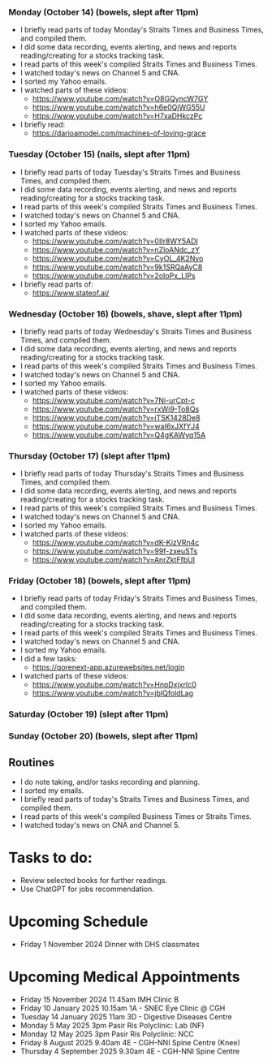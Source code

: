 ### Monday (October 14) (bowels, slept after 11pm)
- I briefly read parts of today Monday's Straits Times and Business Times, and compiled them.
- I did some data recording, events alerting, and news and reports reading/creating for a stocks tracking task.
- I read parts of this week's compiled Straits Times and Business Times.
- I watched today's news on Channel 5 and CNA.
- I sorted my Yahoo emails.
- I watched parts of these videos:
    - https://www.youtube.com/watch?v=O8GQyncW7GY
    - https://www.youtube.com/watch?v=h6e0QjWG55U
    - https://www.youtube.com/watch?v=H7xaDHkczPc
- I briefly read:
    - https://darioamodei.com/machines-of-loving-grace

### Tuesday (October 15) (nails, slept after 11pm)
- I briefly read parts of today Tuesday's Straits Times and Business Times, and compiled them.
- I did some data recording, events alerting, and news and reports reading/creating for a stocks tracking task.
- I read parts of this week's compiled Straits Times and Business Times.
- I watched today's news on Channel 5 and CNA.
- I sorted my Yahoo emails.
- I watched parts of these videos:
    - https://www.youtube.com/watch?v=0IIr8WY5ADI
    - https://www.youtube.com/watch?v=nZloANdc_zY
    - https://www.youtube.com/watch?v=CyOL_4K2Nyo
    - https://www.youtube.com/watch?v=9k1SRQaAyC8
    - https://www.youtube.com/watch?v=2oIoPx_LlPs
- I briefly read parts of:
    - https://www.stateof.ai/

### Wednesday (October 16) (bowels, shave, slept after 11pm)
- I briefly read parts of today Wednesday's Straits Times and Business Times, and compiled them.
- I did some data recording, events alerting, and news and reports reading/creating for a stocks tracking task.
- I read parts of this week's compiled Straits Times and Business Times.
- I watched today's news on Channel 5 and CNA.
- I sorted my Yahoo emails.
- I watched parts of these videos:
    - https://www.youtube.com/watch?v=7Ni-urCpt-c
    - https://www.youtube.com/watch?v=rxWi9-To8Qs
    - https://www.youtube.com/watch?v=iTSK1428De8
    - https://www.youtube.com/watch?v=waI6xJXfYJ4
    - https://www.youtube.com/watch?v=Q4gKAWyq15A

### Thursday (October 17) (slept after 11pm)
- I briefly read parts of today Thursday's Straits Times and Business Times, and compiled them.
- I did some data recording, events alerting, and news and reports reading/creating for a stocks tracking task.
- I read parts of this week's compiled Straits Times and Business Times.
- I watched today's news on Channel 5 and CNA.
- I sorted my Yahoo emails.
- I watched parts of these videos:
    - https://www.youtube.com/watch?v=dK-KizVRn4c
    - https://www.youtube.com/watch?v=99f-zxeuSTs
    - https://www.youtube.com/watch?v=AnrZktFfbUI

### Friday (October 18) (bowels, slept after 11pm)
- I briefly read parts of today Friday's Straits Times and Business Times, and compiled them.
- I did some data recording, events alerting, and news and reports reading/creating for a stocks tracking task.
- I read parts of this week's compiled Straits Times and Business Times.
- I watched today's news on Channel 5 and CNA.
- I sorted my Yahoo emails.
- I did a few tasks:
    - https://qorenext-app.azurewebsites.net/login
- I watched parts of these videos:
    - https://www.youtube.com/watch?v=HnpDxjxrIc0
    - https://www.youtube.com/watch?v=jbIQfoldLag

### Saturday (October 19) (slept after 11pm)


### Sunday (October 20) (bowels, slept after 11pm)




## Routines
- I do note taking, and/or tasks recording and planning.
- I sorted my emails.
- I briefly read parts of today's Straits Times and Business Times, and compiled them.
- I read parts of this week's compiled Business Times or Straits Times.
- I watched today's news on CNA and Channel 5.

# Tasks to do:
- Review selected books for further readings.
- Use ChatGPT for jobs recommendation.

# Upcoming Schedule
- Friday 1 November 2024 Dinner with DHS classmates

# Upcoming Medical Appointments
- Friday 15 November 2024 11.45am IMH Clinic B
- Friday 10 January 2025 10.15am 1A - SNEC Eye Clinic @ CGH
- Tuesday 14 January 2025 11am 3D - Digestive Diseases Centre
- Monday 5 May 2025 3pm Pasir Ris Polyclinic: Lab (NF)
- Monday 12 May 2025 3pm Pasir Ris Polyclinic: NCC
- Friday 8 August 2025 9.40am 4E - CGH-NNI Spine Centre (Knee)
- Thursday 4 September 2025 9.30am 4E - CGH-NNI Spine Centre
